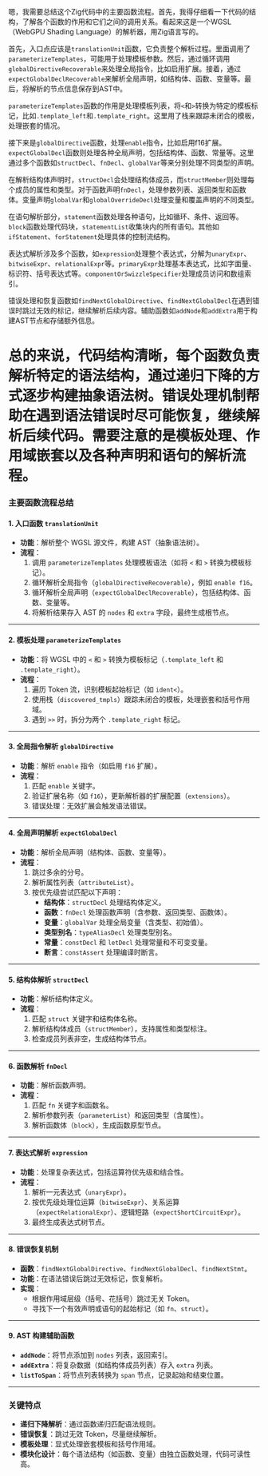 嗯，我需要总结这个Zig代码中的主要函数流程。首先，我得仔细看一下代码的结构，了解各个函数的作用和它们之间的调用关系。看起来这是一个WGSL（WebGPU Shading Language）的解析器，用Zig语言写的。

首先，入口点应该是`translationUnit`函数，它负责整个解析过程。里面调用了`parameterizeTemplates`，可能用于处理模板参数。然后，通过循环调用`globalDirectiveRecoverable`来处理全局指令，比如启用扩展。接着，通过`expectGlobalDeclRecoverable`来解析全局声明，如结构体、函数、变量等。最后，将解析的节点信息保存到AST中。

`parameterizeTemplates`函数的作用是处理模板列表，将`<`和`>`转换为特定的模板标记，比如`.template_left`和`.template_right`。这里用了栈来跟踪未闭合的模板，处理嵌套的情况。

接下来是`globalDirective`函数，处理`enable`指令，比如启用f16扩展。`expectGlobalDecl`函数则处理各种全局声明，包括结构体、函数、常量等。这里通过多个函数如`structDecl`、`fnDecl`、`globalVar`等来分别处理不同类型的声明。

在解析结构体声明时，`structDecl`会处理结构体成员，而`structMember`则处理每个成员的属性和类型。对于函数声明`fnDecl`，处理参数列表、返回类型和函数体。变量声明`globalVar`和`globalOverrideDecl`处理变量和覆盖声明的不同类型。

在语句解析部分，`statement`函数处理各种语句，比如循环、条件、返回等。`block`函数处理代码块，`statementList`收集块内的所有语句。其他如`ifStatement`、`forStatement`处理具体的控制流结构。

表达式解析涉及多个函数，如`expression`处理整个表达式，分解为`unaryExpr`、`bitwiseExpr`、`relationalExpr`等。`primaryExpr`处理基本表达式，比如字面量、标识符、括号表达式等。`componentOrSwizzleSpecifier`处理成员访问和数组索引。

错误处理和恢复函数如`findNextGlobalDirective`、`findNextGlobalDecl`在遇到错误时跳过无效的标记，继续解析后续内容。辅助函数如`addNode`和`addExtra`用于构建AST节点和存储额外信息。

总的来说，代码结构清晰，每个函数负责解析特定的语法结构，通过递归下降的方式逐步构建抽象语法树。错误处理机制帮助在遇到语法错误时尽可能恢复，继续解析后续代码。需要注意的是模板处理、作用域嵌套以及各种声明和语句的解析流程。
================================================
### 主要函数流程总结

#### 1. **入口函数 `translationUnit`**
- **功能**：解析整个 WGSL 源文件，构建 AST（抽象语法树）。
- **流程**：
  1. 调用 `parameterizeTemplates` 处理模板语法（如将 `<` 和 `>` 转换为模板标记）。
  2. 循环解析全局指令（`globalDirectiveRecoverable`），例如 `enable f16`。
  3. 循环解析全局声明（`expectGlobalDeclRecoverable`），包括结构体、函数、变量等。
  4. 将解析结果存入 AST 的 `nodes` 和 `extra` 字段，最终生成根节点。

---

#### 2. **模板处理 `parameterizeTemplates`**
- **功能**：将 WGSL 中的 `<` 和 `>` 转换为模板标记（`.template_left` 和 `.template_right`）。
- **流程**：
  1. 遍历 Token 流，识别模板起始标记（如 `ident<`）。
  2. 使用栈（`discovered_tmpls`）跟踪未闭合的模板，处理嵌套和括号作用域。
  3. 遇到 `>>` 时，拆分为两个 `.template_right` 标记。

---

#### 3. **全局指令解析 `globalDirective`**
- **功能**：解析 `enable` 指令（如启用 `f16` 扩展）。
- **流程**：
  1. 匹配 `enable` 关键字。
  2. 验证扩展名称（如 `f16`），更新解析器的扩展配置（`extensions`）。
  3. 错误处理：无效扩展会触发语法错误。

---

#### 4. **全局声明解析 `expectGlobalDecl`**
- **功能**：解析全局声明（结构体、函数、变量等）。
- **流程**：
  1. 跳过多余的分号。
  2. 解析属性列表（`attributeList`）。
  3. 按优先级尝试匹配以下声明：
     - **结构体**：`structDecl` 处理结构体定义。
     - **函数**：`fnDecl` 处理函数声明（含参数、返回类型、函数体）。
     - **变量**：`globalVar` 处理全局变量（含类型、初始值）。
     - **类型别名**：`typeAliasDecl` 处理类型别名。
     - **常量**：`constDecl` 和 `letDecl` 处理常量和不可变变量。
     - **断言**：`constAssert` 处理编译时断言。

---

#### 5. **结构体解析 `structDecl`**
- **功能**：解析结构体定义。
- **流程**：
  1. 匹配 `struct` 关键字和结构体名称。
  2. 解析结构体成员（`structMember`），支持属性和类型标注。
  3. 检查成员列表非空，生成结构体节点。

---

#### 6. **函数解析 `fnDecl`**
- **功能**：解析函数声明。
- **流程**：
  1. 匹配 `fn` 关键字和函数名。
  2. 解析参数列表（`parameterList`）和返回类型（含属性）。
  3. 解析函数体（`block`），生成函数原型节点。

---

#### 7. **表达式解析 `expression`**
- **功能**：处理复杂表达式，包括运算符优先级和结合性。
- **流程**：
  1. 解析一元表达式（`unaryExpr`）。
  2. 按优先级处理位运算（`bitwiseExpr`）、关系运算（`expectRelationalExpr`）、逻辑短路（`expectShortCircuitExpr`）。
  3. 最终生成表达式树节点。

---

#### 8. **错误恢复机制**
- **函数**：`findNextGlobalDirective`、`findNextGlobalDecl`、`findNextStmt`。
- **功能**：在语法错误后跳过无效标记，恢复解析。
- **实现**：
  - 根据作用域层级（括号、花括号）跳过无关 Token。
  - 寻找下一个有效声明或语句的起始标记（如 `fn`、`struct`）。

---

#### 9. **AST 构建辅助函数**
- **`addNode`**：将节点添加到 `nodes` 列表，返回索引。
- **`addExtra`**：将复杂数据（如结构体成员列表）存入 `extra` 列表。
- **`listToSpan`**：将节点列表转换为 `span` 节点，记录起始和结束位置。

---

### 关键特点
- **递归下降解析**：通过函数递归匹配语法规则。
- **错误恢复**：跳过无效 Token，尽量继续解析。
- **模板处理**：显式处理嵌套模板和括号作用域。
- **模块化设计**：每个语法结构（如函数、变量）由独立函数处理，代码可读性高。